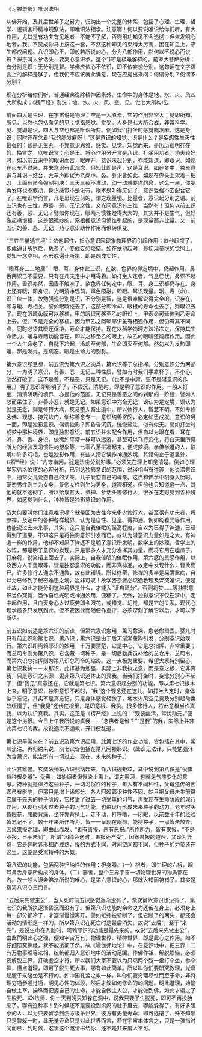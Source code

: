 
《习禅录影》唯识法相

从佛开始，及其后世弟子之努力，归纳出一个完整的体系，包括了心理、生理、哲学、逻辑各种精神观察法，即唯识法相学。注意啊！何以要说唯识给你们听，有大作用，尤其是有功夫有见地者，不能不了解，否则用功知见不会透彻；但未发明心地者，我并不赞成你马上搞这一套，不然这种知见的束缚太厉害，困在知见上，来生都成问题。八识即心王，即般若所说的心，分为八部作用，然何以不说心而说识？禅宗叫人参话头，要离心意识参，这个“识”是极难解释的。前辈大菩萨分析：有分别是识；无分别是智。学佛应依心不依识，即不依妄想分别。这句话在文字语言上的解释是够了，但我们不应该就此满意，现在应提出来问：何谓分别？何谓不分别？

现在分析给你们听，普通经典说除精神因素外，生命中的身体是地、水、火、风四大所构成；《楞严经》则说：地、水、火、风、空、见、觉七大所构成。

前面四大是生理，在宇宙说是物理；空是一大原素，它的作用非常大；见即所知、所见，当然也包括看见的见；觉指感觉、觉受。人身是七大所合成，非常科学。见、觉即是识，四大与空也都是唯识所变。例如我们打坐时感觉腿发麻，这是身识；同时还在念着“我的腿发麻呀！”这是意识的知觉。识是什么？是妄想性生灭性最强的；智是无生灭，不靠意识思维、感觉、见觉、知觉而来，是历历孤明存在的。换言之，以唯识言：心是王。将心作用分开言是八识。打坐用功者，功夫较好时，如以前五识中的眼识而言，眼睁开，意识未起分别，亦能知道，即眼识。如现在火车声过来，并未意识有此观念，但知此即是声，这是耳识。如在梦中，独影意识与耳识一结合，火车声即误为老虎声。鼻、身识皆如此。如现在你头上架着一把刀，上面有命令强制判决：三天三夜不准动，动一动就要你的命，这么一来，你腿再发麻也不敢动，身识感觉不是没有，根本是吓得忘记了，意识坚强不去配合它了。在唯识学而言，凡是呈现在前的，谓之现量境。比量者，意识起分别之谓。前五识也有三性，即善、恶、无记之性。文光问意识有三性，当然有！但何以前五识还有善、恶、无记？譬如你现在，眼睛习惯性瞪得大大的，其实并不是生气，但好像起嗔恨相，这是很微妙的，系根据意识习惯性引起的，是现量而非比量。又：前五识的善、恶、无记，乃与意识助伴作用而俱转俱变。

“三性三量通三境”：依他起性，指心意识因现象物理界而引起作用；依他起惯了，即成遍计所执性，执蓍了，变成妄想烦恼。如在依他起时，最初现量境的觉照上，觉知一念空相，不形成遍计所执，即是圆成实性。

“眼耳身三二地居”：眼、耳、身体此三识，在欲、色界的禅定境中，仍起作用。鼻舌两识已不需要，只有在凡夫定中才用得着。如打坐入定者，气息已伏，鼻识不起作用。舌识亦然，因舌不触味了。欲色界任何定中，眼、耳、身三识都仍存在。身上还有暖，即身识。光明清净现前，声色圆融，即眼、耳识现量。暖、寿（命）、识三位一体，故勉强说分别是识，不分别是智，这是很难解说得完全的。识存在，即与暖、寿相关。譬如眼睛挖去了，这部分即冷却，眼根的寿命也去了，则眼识去了。现在眼睛角膜可以移植，甲的眼识可移至乙的眼识上，甲寿命可延伸到乙寿命上去。但并不是完全的移植，因为甲乙之阿赖耶识虽有相通作用，但仍有其不同点，同时必须其暖还保持，寿命才能保持。现在以科学物理方法冷冻之，保持其生命活力，暖与寿两功能存在，即以之移至乙的眼上，故乙的眼睛还能起作用。因此一个人生命老了，自腿下冷起，冷却至何部，生命即灭至何部。然勿以为发热即暖，那是发炎，是病态。暖是生命力的别称。

第六意识即思想，前五识为第六识之尖兵，第六识等于总指挥。分别意识分为两部分，一为明了意识，有善、恶、无记三种性质，譬如有时我们手拿杯子，不小心，忽然打破了，这不是善，不是恶，只是无记。（也不是中庸，更不是潜意识的作用。）明了意识即明明了了，不昏沉，清醒时，即是明了意识的作用。一般人打坐，清清明明的境界，亦是他的范围。无记只是善恶之间的刹那的一阶段，譬如人忽而呆住了，非善非恶，就是无记。如果意识中完全无记，误认为是定境，误认为就是无念，则是修行大病，反易堕入畜生道中。所以修行人，智慧不明，不如专修念佛、观想、持咒法门，训练善念专一，意识纯善坚固，必定如愿成就。意识的另一面，即是独影意识。何谓独影？即昏昏沉沉，恍惚流注，似有似无。譬如打坐时或梦中那种境界，即是独影意识。前五识并未配合作用，但自以为眼在看，耳在听，鼻、舌、身识，依稀如平常一样可以远游，甚至可以飞行变化，将白天里所见所为的经验及习惯性的想象等，七零八落拼凑起来，便成梦境。学佛学道的人，静境中许多幻相，也是独影作用，有些人把它误作神通妙境，其错何止于道里计，《楞严经》说：“内守幽闲，犹是法尘分别影事。”必须先在理上知见清楚。例如心理学家弗洛依德的心理分析，已到达独影意识的范围，说得相当有道理：他说潜意识中，通常女儿爱恋自己的父亲，儿子爱恋自己的母亲。这点和佛学中阴身入胎时，爱恋男性则生为女身，爱恋女性则生为男身，道理相通。但他也只知道这一点，其他的就不透彻了，所以贻误甚大。参禅、参话头等修行人，很多在定时见到各种境界，如感觉到什么，种种皆是独影意识的作用。

我为何要叫你们注意唯识呢？就是因为古往今来多少修行人，甚至很有功夫者，将参禅，及定中的各种各样境界，认为是自性、见道、得神通。例如能看光等作用，也能说过去未来事，其实，这只是自我催眠的最高程度，自以为已得了神通，已经得到了道果，不知这只是将独影意识引发而已。或认为潜意识力量如是之大，有神通一样的作用，他却不知原子弹还不是明了意识所发明，数学上的妙理，哲学上的妙悟，都是明了意识的发现，只是很多人未充分发挥其力量，而将它用在嗑瓜子，打麻将，说笑话上面去了。实际上，自我催眠的催眠作用，第六感的灵感作用，以及西方人千里眼等，皆是独影意识的功能，而非真神通。故定中发现什么，皆此而已。许多修行人通宗不通教，故有此错误。所以修密，修禅的多半是易落此病，自以为已修到了秘密难思之境，岂非可叹！故学密宗者必须通教理及深究唯识，便是此故，如此才能分别这种境界是什么，才能入“证自证分”。否则将梦……等独影意识当作究竟，当作自性光明或神通妙用，便糟了。另外，独影意识不仅在梦中、定中起作用，且白天身心太过疲劳即会眼花，或错觉、幻觉，都是它的关系。现代心理学最多只发展到此。但不要因此而随便作批评，必须深刻了解它以后，才可以下断语。

前五识如前述是第六识的前锋，但第六意识愈用，薰习愈深，愈老愈顽固。婴儿时只有前五识和第七识、第八识；第六识是由于后天渐渐薰陶引发，分别意识始现行。第六识即阿赖耶识的妙用，千万要清楚，它是中心，它是总指挥，非常重要；而总司令则为第八识，它含藏一切种子，是一切后勤兵员补给的总仓库、总司令，而第六识总指挥则为第八识总司令的缩影。这一点极为重要，希望大家特别留心。第七识我执－－末那识，此译甚为勉强，实际上非我执之意，而是意之根，它非真我，只是意识之来源，更非第八识道体上的真我。当我们打坐时，妄念分别心不起了，但“我见”真意还在，它就是第七识。第六意识起分别的功能，即从第七识根本上来。明了意识，独影意识不起时，“我”这个观念还在这儿。如打坐入定时，身体似乎忘记，其实不是真忘记，只是身体感觉轻微了，地水火风空见觉及分别起动柔软缓慢了，但“我见”还伏在根里，是即意根、我执。很多修行人，将此意根当作真我，以为认识真我。其实，这正是《楞严经》上说的：“观彼幽清，常扰动元。”便是这个劣根。今日上午我所说的真我－－“念佛者是谁？”“是我”的我，实际上并非此第七识的我。故说通宗不通教，开口便乱道。

第七识平常何在？前五识及第六识起用，此第七识的作业功能，皆包括在其中，常川流注。再归纳来说，前七识皆包括在第八阿赖耶识。（此识无法译，只能勉强译为含藏识，能含所有一切过去、现在、未来的种子。）

此识甚难懂。玄奘法师将八识归纳起来，作八识规矩颂，其中说到第八识是“受熏持种根身器”。受熏，如抽烟者慢慢染上熏上，谓之熏习，也就是气质变化的意思。持种就是保持这些种子，一切习惯性的种子，每人有不同种性，父母遗传的因素虽有影响，但那只是增上缘部分。各人阿赖耶识种性不同，姑且把父母未生前算它属于先天的种子阶段，它接受了过去一切受熏的习气，再受现在生命阶段的现行作用，从现行引发过去种子的习气功能，也由现行形成未来种子的动力。老年时头昏眼花，腰酸背痛，坐在靠背椅上，走不动，打呼噜，一闭眼，以前数十年的经验皆忘记不了，数十年来所作所为，皆一一呈现在眼前，能持种子，一点皆未放弃，因缘果报之理，即由此而发。“善有善报，恶有恶报。”所作所为，皆有果报，“不是不报，日子未到”。所谓“因缘会遇时，果报还自受”。因缘果报的道理，又译为异熟，它是异时异形相而成熟，报的方式不同，时间空间都不同，但种子的力量还在这里，这便是受熏持种的大概。

第八识的功能，包括两种归纳性的作用：根身器。（一）根者，即生理的六根，眼耳鼻舌身意所构成的身体。（二）器者，整个三界宇宙一切物理世界的物质都在内。故一般人误会佛法所说的唯心，是第六意识的心，那就大错而特错了。其实是指第八识心王而言。

“去后来先做主公”，当人死时前五识感觉逐渐没有了，渐次第六意识也没有了，第七识的我所执逐渐昏沉而没有了。但第八识功能的余命之力还留在身上，必须身上每一部分都冷了，才逐渐慢慢离开。譬如蚯蚓被斩断了，但它断了的两头，都还会活动的情形是一样的。所以第八识在死亡时是最后消失，故说“去后”。至于“来先”，是说生命在入胎时，阿赖耶识的功能是最先来的。故说“去后来先做主公”，由此而明此心之理，便知宇宙万有，物理世界、精神世界，即是此心之作用。如不仔细研究佛经，就不能透彻了然。故《瑜伽师地论》中，在意识地中，把三界十二有万物事理等法相，统统都归入意识地中的活动范围。作佛作祖，解脱烦恼，必须要解脱三界，打破虚空才行。所以我们大家不要以为只须两个腿一盘打个坐，参个禅，懂点道理，即可了脱生死大事，哪有如此简单。所以叫你们要研究教理，光盘起腿子来瞎坐是不行的。如中国孔孟之教一样，叫你们要穷理尽性而至于命，非将理穷通参通觉通，明见心性的体段，然后才谈如何修命的的问题。明此道理，始能自做主宰，操纵而把握自己的生命，才能自做主人公，才能做到佛，如此才谓之了生脱死。XX法师，你一天到晚只知躲在洞中，说我只要了生脱死，即可不再投胎来了。哪有这种事！到时候还不是要投到妈妈的肚子里去，哪能躲得了。有好多胆小的人，以为只要留学到西方极乐世界，彼方有无量寿命，即可逃避了，殊不知那只是暂躲一时，此无量寿命只是对此世界而言，若在宇宙本体言之，只是一弹指时间而已，到时候，这里这个邀请书给你，还不是非来度人不可。